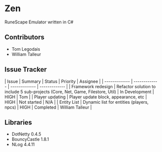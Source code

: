 # Zen
RuneScape Emulator written in C#

## Contributors
* Tom Legodais
* William Talleur

## Issue Tracker
| Issue  | Summary  | Status  | Priority  | Assignee  |
| ------------- | ------------- | ------------- | ------------- | 
| Framework redesign | Refactor solution to include 5 sub-projects (Core, Net, Game, Filestore, Util) | In Development | HIGH | Tom  |
| Player updating  | Player update block, appearance, etc  | HIGH  | Not started  | N/A   |
| Entity List  | Dynamic list for entities (players, npcs) |  HIGH  | Completed  |  William Talleur  |

## Libraries
* DotNetty 0.4.5
* BouncyCastle 1.8.1
* NLog 4.4.11
